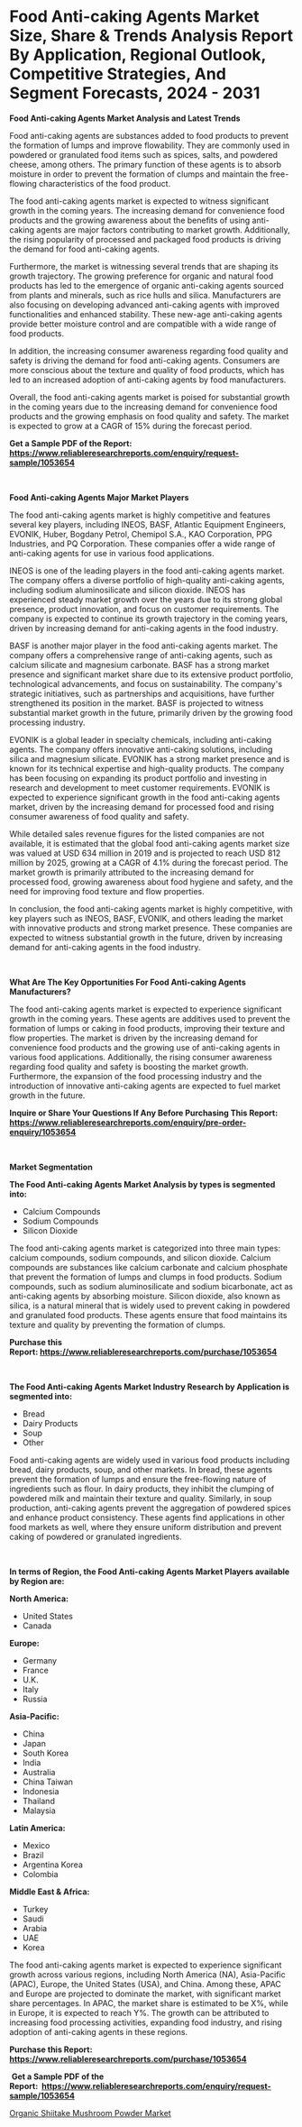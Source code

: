<p><h1>Food Anti-caking Agents Market Size, Share & Trends Analysis Report By Application, Regional Outlook, Competitive Strategies, And Segment Forecasts, 2024 - 2031</h1></p><p><strong>Food Anti-caking Agents Market Analysis and Latest Trends</strong></p>
<p><p>Food anti-caking agents are substances added to food products to prevent the formation of lumps and improve flowability. They are commonly used in powdered or granulated food items such as spices, salts, and powdered cheese, among others. The primary function of these agents is to absorb moisture in order to prevent the formation of clumps and maintain the free-flowing characteristics of the food product.</p><p>The food anti-caking agents market is expected to witness significant growth in the coming years. The increasing demand for convenience food products and the growing awareness about the benefits of using anti-caking agents are major factors contributing to market growth. Additionally, the rising popularity of processed and packaged food products is driving the demand for food anti-caking agents.</p><p>Furthermore, the market is witnessing several trends that are shaping its growth trajectory. The growing preference for organic and natural food products has led to the emergence of organic anti-caking agents sourced from plants and minerals, such as rice hulls and silica. Manufacturers are also focusing on developing advanced anti-caking agents with improved functionalities and enhanced stability. These new-age anti-caking agents provide better moisture control and are compatible with a wide range of food products.</p><p>In addition, the increasing consumer awareness regarding food quality and safety is driving the demand for food anti-caking agents. Consumers are more conscious about the texture and quality of food products, which has led to an increased adoption of anti-caking agents by food manufacturers.</p><p>Overall, the food anti-caking agents market is poised for substantial growth in the coming years due to the increasing demand for convenience food products and the growing emphasis on food quality and safety. The market is expected to grow at a CAGR of 15% during the forecast period.</p></p>
<p><strong>Get a Sample PDF of the Report:&nbsp; <a href="https://www.reliableresearchreports.com/enquiry/request-sample/1053654">https://www.reliableresearchreports.com/enquiry/request-sample/1053654</a></strong></p>
<p>&nbsp;</p>
<p><strong>Food Anti-caking Agents Major Market Players</strong></p>
<p><p>The food anti-caking agents market is highly competitive and features several key players, including INEOS, BASF, Atlantic Equipment Engineers, EVONIK, Huber, Bogdany Petrol, Chemipol S.A., KAO Corporation, PPG Industries, and PQ Corporation. These companies offer a wide range of anti-caking agents for use in various food applications.</p><p>INEOS is one of the leading players in the food anti-caking agents market. The company offers a diverse portfolio of high-quality anti-caking agents, including sodium aluminosilicate and silicon dioxide. INEOS has experienced steady market growth over the years due to its strong global presence, product innovation, and focus on customer requirements. The company is expected to continue its growth trajectory in the coming years, driven by increasing demand for anti-caking agents in the food industry.</p><p>BASF is another major player in the food anti-caking agents market. The company offers a comprehensive range of anti-caking agents, such as calcium silicate and magnesium carbonate. BASF has a strong market presence and significant market share due to its extensive product portfolio, technological advancements, and focus on sustainability. The company's strategic initiatives, such as partnerships and acquisitions, have further strengthened its position in the market. BASF is projected to witness substantial market growth in the future, primarily driven by the growing food processing industry.</p><p>EVONIK is a global leader in specialty chemicals, including anti-caking agents. The company offers innovative anti-caking solutions, including silica and magnesium silicate. EVONIK has a strong market presence and is known for its technical expertise and high-quality products. The company has been focusing on expanding its product portfolio and investing in research and development to meet customer requirements. EVONIK is expected to experience significant growth in the food anti-caking agents market, driven by the increasing demand for processed food and rising consumer awareness of food quality and safety.</p><p>While detailed sales revenue figures for the listed companies are not available, it is estimated that the global food anti-caking agents market size was valued at USD 634 million in 2019 and is projected to reach USD 812 million by 2025, growing at a CAGR of 4.1% during the forecast period. The market growth is primarily attributed to the increasing demand for processed food, growing awareness about food hygiene and safety, and the need for improving food texture and flow properties.</p><p>In conclusion, the food anti-caking agents market is highly competitive, with key players such as INEOS, BASF, EVONIK, and others leading the market with innovative products and strong market presence. These companies are expected to witness substantial growth in the future, driven by increasing demand for anti-caking agents in the food industry.</p></p>
<p>&nbsp;</p>
<p><strong>What Are The Key Opportunities For Food Anti-caking Agents Manufacturers?</strong></p>
<p><p>The food anti-caking agents market is expected to experience significant growth in the coming years. These agents are additives used to prevent the formation of lumps or caking in food products, improving their texture and flow properties. The market is driven by the increasing demand for convenience food products and the growing use of anti-caking agents in various food applications. Additionally, the rising consumer awareness regarding food quality and safety is boosting the market growth. Furthermore, the expansion of the food processing industry and the introduction of innovative anti-caking agents are expected to fuel market growth in the future.</p></p>
<p><strong>Inquire or Share Your Questions If Any Before Purchasing This Report: <a href="https://www.reliableresearchreports.com/enquiry/pre-order-enquiry/1053654">https://www.reliableresearchreports.com/enquiry/pre-order-enquiry/1053654</a></strong></p>
<p>&nbsp;</p>
<p><strong>Market Segmentation</strong></p>
<p><strong>The Food Anti-caking Agents Market Analysis by types is segmented into:</strong></p>
<p><ul><li>Calcium Compounds</li><li>Sodium Compounds</li><li>Silicon Dioxide</li></ul></p>
<p><p>The food anti-caking agents market is categorized into three main types: calcium compounds, sodium compounds, and silicon dioxide. Calcium compounds are substances like calcium carbonate and calcium phosphate that prevent the formation of lumps and clumps in food products. Sodium compounds, such as sodium aluminosilicate and sodium bicarbonate, act as anti-caking agents by absorbing moisture. Silicon dioxide, also known as silica, is a natural mineral that is widely used to prevent caking in powdered and granulated food products. These agents ensure that food maintains its texture and quality by preventing the formation of clumps.</p></p>
<p><strong>Purchase this Report:&nbsp;<a href="https://www.reliableresearchreports.com/purchase/1053654">https://www.reliableresearchreports.com/purchase/1053654</a></strong></p>
<p>&nbsp;</p>
<p><strong>The Food Anti-caking Agents Market Industry Research by Application is segmented into:</strong></p>
<p><ul><li>Bread</li><li>Dairy Products</li><li>Soup</li><li>Other</li></ul></p>
<p><p>Food anti-caking agents are widely used in various food products including bread, dairy products, soup, and other markets. In bread, these agents prevent the formation of lumps and ensure the free-flowing nature of ingredients such as flour. In dairy products, they inhibit the clumping of powdered milk and maintain their texture and quality. Similarly, in soup production, anti-caking agents prevent the aggregation of powdered spices and enhance product consistency. These agents find applications in other food markets as well, where they ensure uniform distribution and prevent caking of powdered or granulated ingredients.</p></p>
<p>&nbsp;</p>
<p><strong>In terms of Region, the Food Anti-caking Agents Market Players available by Region are:</strong></p>
<p>
    <p> <strong> North America: </strong>
        <ul>
            <li>United States</li>
            <li>Canada</li>
        </ul>
        </p> 
    <p> <strong> Europe: </strong>
        <ul>
            <li>Germany</li>
            <li>France</li>
            <li>U.K.</li>
            <li>Italy</li>
            <li>Russia</li>
        </ul>
        </p> 
    <p> <strong> Asia-Pacific: </strong>
        <ul>
            <li>China</li>
            <li>Japan</li>
            <li>South Korea</li>
            <li>India</li>
            <li>Australia</li>
            <li>China Taiwan</li>
            <li>Indonesia</li>
            <li>Thailand</li>
            <li>Malaysia</li>
        </ul>
        </p> 
    <p> <strong> Latin America: </strong>
        <ul>
            <li>Mexico</li>
            <li>Brazil</li>
            <li>Argentina Korea</li>
            <li>Colombia</li>
        </ul>
        </p> 
    <p> <strong> Middle East & Africa: </strong>
        <ul>
            <li>Turkey</li>
            <li>Saudi</li>
            <li>Arabia</li>
            <li>UAE</li>
            <li>Korea</li>
        </ul>
    </p>
    </p>
<p><p>The food anti-caking agents market is expected to experience significant growth across various regions, including North America (NA), Asia-Pacific (APAC), Europe, the United States (USA), and China. Among these, APAC and Europe are projected to dominate the market, with significant market share percentages. In APAC, the market share is estimated to be X%, while in Europe, it is expected to reach Y%. The growth can be attributed to increasing food processing activities, expanding food industry, and rising adoption of anti-caking agents in these regions.</p></p>
<p><strong>Purchase this Report: <a href="https://www.reliableresearchreports.com/purchase/1053654">https://www.reliableresearchreports.com/purchase/1053654</a></strong></p>
<p>&nbsp;<strong>Get a Sample PDF of the Report:&nbsp;&nbsp;<a href="https://www.reliableresearchreports.com/enquiry/request-sample/1053654">https://www.reliableresearchreports.com/enquiry/request-sample/1053654</a></strong></p>
<p><strong></strong></p>
<p><p><a href="https://github.com/changoleonlaverguenzanoexiste/Market-Research-Report-List-1/blob/main/organic-shiitake-mushroom-powder-market.md">Organic Shiitake Mushroom Powder Market</a></p></p>